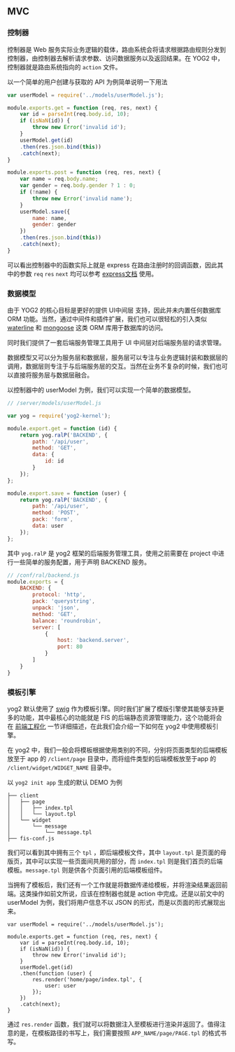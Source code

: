 ---
---

## MVC

### 控制器

控制器是 Web 服务实际业务逻辑的载体，路由系统会将请求根据路由规则分发到控制器，由控制器去解析请求参数、访问数据服务以及返回结果。在 YOG2 中，控制器就是路由系统指向的 `action` 文件。

以一个简单的用户创建与获取的 API 为例简单说明一下用法

```javascript
var userModel = require('../models/userModel.js');

module.exports.get = function (req, res, next) {
    var id = parseInt(req.body.id, 10);
    if (isNaN(id)) {
        throw new Error('invalid id');
    }
    userModel.get(id)
    .then(res.json.bind(this))
    .catch(next);
}

module.exports.post = function (req, res, next) {
    var name = req.body.name;
    var gender = req.body.gender ? 1 : 0;
    if (!name) {
        throw new Error('invalid name');
    }
    userModel.save({
        name: name,
        gender: gender
    })
    .then(res.json.bind(this))
    .catch(next);
}
```

可以看出控制器中的函数实际上就是 express 在路由注册时的回调函数，因此其中的参数 `req` `res` `next` 均可以参考  [express文档](http://expressjs.com/4x/api.html) 使用。

### 数据模型

由于 YOG2 的核心目标是更好的提供 UI中间层 支持，因此并未内置任何数据库 ORM 功能。当然，通过中间件和插件扩展，我们也可以很轻松的引入类似 [waterline](https://github.com/balderdashy/waterline) 和 [mongoose](https://github.com/Automattic/mongoose) 这类 ORM 库用于数据库的访问。

同时我们提供了一套后端服务管理工具用于 UI 中间层对后端服务层的请求管理。

数据模型又可以分为服务层和数据层，服务层可以专注与业务逻辑封装和数据层的调用，数据层则专注于与后端服务层的交互。当然在业务不复杂的时候，我们也可以直接将服务层与数据层融合。

以控制器中的 userModel 为例，我们可以实现一个简单的数据模型。

```javascript
// /server/models/userModel.js

var yog = require('yog2-kernel');

module.export.get = function (id) {
    return yog.ralP('BACKEND', {
        path: '/api/user',
        method: 'GET',
        data: {
            id: id
        }
    });
};

module.export.save = function (user) {
    return yog.ralP('BACKEND', {
        path: '/api/user',
        method: 'POST',
        pack: 'form',
        data: user
    });
};
```

其中 `yog.ralP` 是 yog2 框架的后端服务管理工具，使用之前需要在 project 中进行一些简单的服务配置，用于声明 BACKEND 服务。

```javascript
// /conf/ral/backend.js
module.exports = {
    BACKEND: {
        protocol: 'http',
        pack: 'querystring',
        unpack: 'json',
        method: 'GET',
        balance: 'roundrobin',
        server: [
            {
                host: 'backend.server', 
                port: 80
            }
        ]
    }
}
```

### 模板引擎

yog2 默认使用了 [swig](https://github.com/paularmstrong/swig) 作为模板引擎。同时我们扩展了模版引擎使其能够支持更多的功能，其中最核心的功能就是 FIS 的后端静态资源管理能力，这个功能将会在 [前端工程化](#前端工程化) 一节详细描述，在此我们会介绍一下如何在 yog2 中使用模板引擎。

在 yog2 中，我们一般会将模板根据使用类别的不同，分别将页面类型的后端模板放至于 app 的 `/client/page` 目录中，而将组件类型的后端模板放至于app 的  `/client/widget/WIDGET_NAME` 目录中。

以 `yog2 init app` 生成的默认 DEMO 为例

```
├── client
│   ├── page
│   │   ├── index.tpl
│   │   └── layout.tpl
│   └── widget
│       └── message
│           └── message.tpl
├── fis-conf.js
```

我们可以看到其中拥有三个 `tpl` ，即后端模板文件，其中 `layout.tpl` 是页面的母版页，其中可以实现一些页面间共用的部分，而 `index.tpl` 则是我们首页的后端模板。`message.tpl` 则是供各个页面引用的后端模板组件。

当拥有了模板后，我们还有一个工作就是将数据传递给模板，并将渲染结果返回前端。这类操作如前文所说，应该在控制器也就是 action 中完成。还是以前文中的 userModel 为例，我们将用户信息不以 JSON 的形式，而是以页面的形式展现出来。

```
var userModel = require('../models/userModel.js');

module.exports.get = function (req, res, next) {
    var id = parseInt(req.body.id, 10);
    if (isNaN(id)) {
        throw new Error('invalid id');
    }
    userModel.get(id)
    .then(function (user) {
        res.render('home/page/index.tpl', {
            user: user
        });
    })
    .catch(next);
}
```

通过 `res.render` 函数，我们就可以将数据注入至模板进行渲染并返回了。值得注意的是，在模板路径的书写上，我们需要按照 `APP_NAME/page/PAGE.tpl` 的格式书写。
